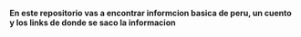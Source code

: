 **En este repositorio vas a encontrar informcion basica de peru, un cuento y los links de donde se saco la informacion** 
